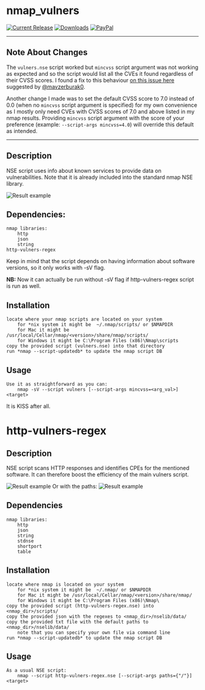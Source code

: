 # nmap_vulners

[![Current Release](https://img.shields.io/github/release/vulnersCom/nmap-vulners.svg "Current Release")](https://github.com/vulnersCom/nmap-vulners/releases/latest)
[![Downloads](https://img.shields.io/github/downloads/vulnersCom/nmap-vulners/total.svg "Downloads")](https://github.com/vulnersCom/nmap-vulners/releases) [![PayPal](https://img.shields.io/badge/donate-PayPal-green.svg)](https://paypal.me/videns)

---

## Note About Changes

The `vulners.nse` script worked but `mincvss` script argument was not working as expected and so the script would list all the CVEs it found regardless of their CVSS scores. I found a fix to this behaviour [on this issue here](https://github.com/vulnersCom/nmap-vulners/issues/43) suggested by [@mavzerburak0](https://github.com/mavzerburak0).

Another change I made was to set the default CVSS score to 7.0 instead of 0.0 (when no `mincvss` script argument is specified) for my own convenience as I mostly only need CVEs with CVSS scores of 7.0 and above listed in my nmap results. Providing `mincvss` script argument with the score of your preference (example: `--script-args mincvss=4.0`) will override this default as intended.

---

## Description

NSE script uses info about known services to provide data on vulnerabilities. Note that it is already included into the standard nmap NSE library.

![Result example](example.png)

## Dependencies:
    nmap libraries:
        http
        json
        string
    http-vulners-regex

Keep in mind that the script depends on having information about software versions, so it only works with -sV flag.

**NB:** Now it can actually be run without -sV flag if http-vulners-regex script is run as well.

## Installation
    locate where your nmap scripts are located on your system
        for *nix system it might be  ~/.nmap/scripts/ or $NMAPDIR
        for Mac it might be /usr/local/Cellar/nmap/<version>/share/nmap/scripts/
        for Windows it might be C:\Program Files (x86)\Nmap\scripts
    copy the provided script (vulners.nse) into that directory
    run *nmap --script-updatedb* to update the nmap script DB 

## Usage
    Use it as straightforward as you can:
        nmap -sV --script vulners [--script-args mincvss=<arg_val>] <target>
        
It is KISS after all.

# http-vulners-regex

## Description

NSE script scans HTTP responses and identifies CPEs for the mentioned software. It can therefore boost the efficiency of the main vulners script.

![Result example](simple_regex_example.png)
Or with the paths:
![Result example](paths_regex_example.png)

## Dependencies
    nmap libraries:
        http
        json
        string
        stdnse
        shortport
        table

## Installation
    locate where nmap is located on your system
        for *nix system it might be  ~/.nmap/ or $NMAPDIR
        for Mac it might be /usr/local/Cellar/nmap/<version>/share/nmap/
        for Windows it might be C:\Program Files (x86)\Nmap\
    copy the provided script (http-vulners-regex.nse) into <nmap_dir>/scripts/
    copy the provided json with the regexes to <nmap_dir>/nselib/data/
    copy the provided txt file with the default paths to <nmap_dir>/nselib/data/
        note that you can specify your own file via command line
    run *nmap --script-updatedb* to update the nmap script DB 

## Usage
    As a usual NSE script:
        nmap --script http-vulners-regex.nse [--script-args paths={"/"}] <target> 
